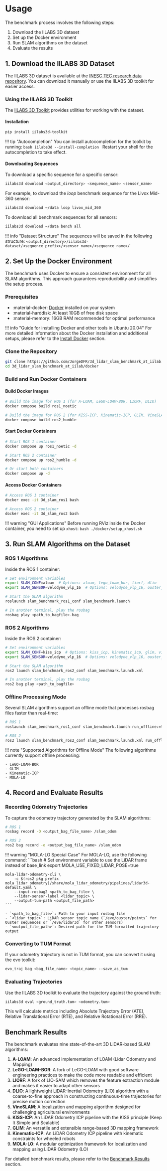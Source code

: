 # Usage

The benchmark process involves the following steps:

1. Download the IILABS 3D dataset
2. Set up the Docker environment
3. Run SLAM algorithms on the dataset
4. Evaluate the results

## 1. Download the IILABS 3D Dataset

The IILABS 3D dataset is available at the [INESC TEC research data repository](https://rdm.inesctec.pt/dataset/nis-2025-001). You can download it manually or use the IILABS 3D toolkit for easier access.

### Using the IILABS 3D Toolkit

The [IILABS 3D Toolkit](https://github.com/JorgeDFR/iilabs3d-toolkit) provides utilities for working with the dataset.

#### Installation

```bash
pip install iilabs3d-toolkit
```

!!! tip "Autocompletion"
    You can install autocompletion for the toolkit by running:
    ```bash
    iilabs3d --install-completion
    ```
    Restart your shell for the autocompletion to take effect.

#### Downloading Sequences

To download a specific sequence for a specific sensor:

```bash
iilabs3d download <output_directory> <sequence_name> <sensor_name>
```

For example, to download the *loop* benchmark sequence for the Livox Mid-360 sensor:

```bash
iilabs3d download ~/data loop livox_mid_360
```

To download all benchmark sequences for all sensors:

```bash
iilabs3d download ~/data bench all
```

!!! info "Dataset Structure"
    The sequences will be saved in the following structure:
    ```
    <output_directory>/iilabs3d-dataset/<sequence_prefix>/<sensor_name>/<sequence_name>/
    ```

## 2. Set Up the Docker Environment

The benchmark uses Docker to ensure a consistent environment for all SLAM algorithms. This approach guarantees reproducibility and simplifies the setup process.

### Prerequisites

- :material-docker: [Docker](https://docs.docker.com/get-docker/) installed on your system
- :material-harddisk: At least 10GB of free disk space
- :material-memory: 16GB RAM recommended for optimal performance

!!! info "Guide for installing Docker and other tools in Ubuntu 20.04"
    For more detailed information about the Docker installation and additional setups, please refer to the [Install Docker](benchmark/install_docker.md) section.

### Clone the Repository

```bash
git clone https://github.com/JorgeDFR/3d_lidar_slam_benchmark_at_iilab.git
cd 3d_lidar_slam_benchmark_at_iilab/docker
```

### Build and Run Docker Containers

#### Build Docker Images

```bash
# Build the image for ROS 1 (for A-LOAM, LeGO-LOAM-BOR, LIORF, DLIO)
docker compose build ros1_noetic

# Build the image for ROS 2 (for KISS-ICP, Kinematic-ICP, GLIM, VineSLAM, MOLA-LO)
docker compose build ros2_humble
```

#### Start Docker Containers

```bash
# Start ROS 1 container
docker compose up ros1_noetic -d

# Start ROS 2 container
docker compose up ros2_humble -d

# Or start both containers
docker compose up -d
```

#### Access Docker Containers

```bash
# Access ROS 1 container
docker exec -it 3d_slam_ros1 bash

# Access ROS 2 container
docker exec -it 3d_slam_ros2 bash
```

!!! warning "GUI Applications"
    Before running RViz inside the Docker container, you need to set up `xhost`:
    ```bash
    ./docker/setup_xhost.sh
    ```

## 3. Run SLAM Algorithms on the Dataset

### ROS 1 Algorithms

Inside the ROS 1 container:

```bash
# Set environment variables
export SLAM_CONF=aloam  # Options: aloam, lego_loam_bor, liorf, dlio
export SLAM_SENSOR=velodyne_vlp_16  # Options: velodyne_vlp_16, ouster_os1_64, robosense_rs_helios_5515, livox_mid_360

# Start the SLAM algorithm
roslaunch slam_benchmark_ros1_conf slam_benchmark.launch

# In another terminal, play the rosbag
rosbag play <path_to_bagfile>.bag
```

### ROS 2 Algorithms

Inside the ROS 2 container:

```bash
# Set environment variables
export SLAM_CONF=kiss_icp  # Options: kiss_icp, kinematic_icp, glim, vineslam, mola_lo
export SLAM_SENSOR=velodyne_vlp_16  # Options: velodyne_vlp_16, ouster_os1_64, robosense_rs_helios_5515, livox_mid_360

# Start the SLAM algorithm
ros2 launch slam_benchmark_ros2_conf slam_benchmark.launch.xml

# In another terminal, play the rosbag
ros2 bag play <path_to_bagfile>
```

### Offline Processing Mode

Several SLAM algorithms support an offline mode that processes rosbag files faster than real-time:

```bash
# ROS 1
roslaunch slam_benchmark_ros1_conf slam_benchmark.launch run_offline:=true rosbag_path:=<rosbag_file_path>

# ROS 2
ros2 launch slam_benchmark_ros2_conf slam_benchmark.launch.xml run_offline:=true rosbag_path:=<rosbag_file_path>
```

!!! note "Supported Algorithms for Offline Mode"
    The following algorithms currently support offline processing:
    
    - LeGO-LOAM-BOR
    - GLIM
    - Kinematic-ICP
    - MOLA-LO

## 4. Record and Evaluate Results

### Recording Odometry Trajectories

To capture the odometry trajectory generated by the SLAM algorithms:

```bash
# ROS 1
rosbag record -O <output_bag_file_name> /slam_odom

# ROS 2
ros2 bag record -o <output_bag_file_name> /slam_odom
```

!!! warning "MOLA-LO Special Case"
    For MOLA-LO, use the following command:
    ```bash
    # Set environment variable to use the LiDAR frame instead of base_link
    export MOLA_USE_FIXED_LIDAR_POSE=true
    
    mola-lidar-odometry-cli \
        -c $(ros2 pkg prefix mola_lidar_odometry)/share/mola_lidar_odometry/pipelines/lidar3d-default.yaml \
        --input-rosbag2 <path_to_bag_file> \
        --lidar-sensor-label <lidar_topic> \
        --output-tum-path <output_file_path>
    ```
    
    - `<path_to_bag_file>`: Path to your input rosbag file
    - `<lidar_topic>`: LiDAR sensor topic name (`/eve/ouster/points` for Ouster sequences or `/eve/lidar3d` for other sensors)
    - `<output_file_path>`: Desired path for the TUM-formatted trajectory output

### Converting to TUM Format

If your odometry trajectory is not in TUM format, you can convert it using the evo toolkit:

```bash
evo_traj bag <bag_file_name> <topic_name> --save_as_tum
```

### Evaluating Trajectories

Use the IILABS 3D toolkit to evaluate the trajectory against the ground truth:

```bash
iilabs3d eval <ground_truth.tum> <odometry.tum>
```

This will calculate metrics including Absolute Trajectory Error (ATE), Relative Translational Error (RTE), and Relative Rotational Error (RRE).

## Benchmark Results

The benchmark evaluates nine state-of-the-art 3D LiDAR-based SLAM algorithms:

1. **A-LOAM**: An advanced implementation of LOAM (Lidar Odometry and Mapping)
2. **LeGO-LOAM-BOR**: A fork of LeGO-LOAM with good software engineering practices to make the code more readable and efficient
3. **LIORF**: A fork of LIO-SAM which removes the feature extraction module and makes it easier to adapt other sensors
4. **DLIO**: A lightweight LiDAR-Inertial Odometry (LIO) algorithm with a coarse-to-fine approach in constructing continuous-time trajectories for precise motion correction
5. **VineSLAM**: A localization and mapping algorithm designed for challenging agricultural environments
6. **KISS-ICP**: An LiDAR Odometry ICP pipeline with the KISS principle (Keep It Simple and Scalable)
7. **GLIM**: An versatile and extensible range-based 3D mapping framework
8. **Kinematic-ICP**: An LiDAR Odometry ICP pipeline with kinematic constraints for wheeled robots
9. **MOLA-LO**: A modular optimization framework for localization and mapping using LiDAR Odometry (LO)

For detailed benchmark results, please refer to the [Benchmark Results](benchmark/results/index.md) section.